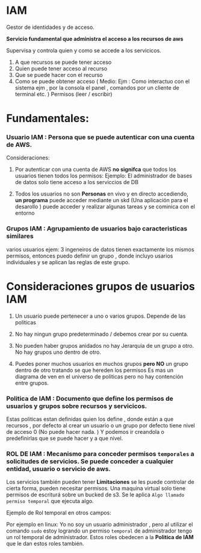 # IAM 
Gestor de identidades y de acceso. 

**Servicio fundamental que administra el acceso a los recursos de aws**

Supervisa y controla quien y como se accede a los servicicos. 

1. A que recursos se puede tener acceso
2. Quien puede tener acceso al recurso 
3. Que se puede hacer con el recurso
4. Como se puede obtener acceso ( Medio: Ejm : Como interactuo con el sistema ejm , por la consola el panel , comandos por un cliente de terminal etc. ) Permisos (leer / escribir)


# Fundamentales: 

### **Usuario IAM** : Persona que se puede autenticar con una cuenta de AWS.

Consideraciones: 

1. Por autenticar con una cuenta de AWS **no signifca** que todos los usuarios tienen todos los permisos: Ejemplo: El administrador de bases de datos solo tiene acceso a los serviccios de DB

2. Todos los usuarios no son **Personas**  en vivo y en directo accediendo, **un programa** puede acceder mediante un  skd (Una aplicación para el desarollo ) puede acceder y realizar algunas tareas y se cominica con el entorno


### **Grupos IAM** : Agrupamiento de usuarios bajo caracteristicas similares
varios usuarios ejem: 3 ingeneiros de datos tienen exactamente los mismos permisos, entonces puedo definir un grupo , donde incluyo usarios individuales y se aplican las reglas de este grupo. 


# Consideraciones grupos de usuarios IAM

1. Un usuario puede pertenecer a uno o varios grupos. Depende de las politicas

2. No hay ningun grupo predeterminado / debemos crear por su cuenta. 

3. No pueden haber grupos anidados no hay Jerarquia de un grupo a otro. No hay grupos uno dentro de otro.

4. Puedes poner muchos usuarios en muchos grupos **pero NO** un grupo dentro de otro tratando se que hereden los permisos Es mas un diagrama de ven en el universo de politicas pero no hay contención entre grupos. 


### **Politica de IAM** : Documento que define los permisos de usuarios y grupos sobre recursos y servicicos.

Estas politicas estan definidas quien los define , donde están a que recursos , por defecto al crear un usuario o un grupo por defecto tiene nivel de acceso 0 (No puede hacer nada. ) Y podemos ir creandola o predefinirlas que se puede hacer y a que nivel.

### **ROL DE IAM** : Mecanismo para conceder permisos ``temporales`` a solicitudes de servicios. Se puede conceder a cualquier entidad, usuario o servicio de aws.

Los servicios también pueden tener **Límitaciones** se les puede controlar de cierta forma, pueden necesitar permisos. Una maquina virtual solo tiene permisos de escriturá sobre un bucked de s3. Se le aplica ``Algo llamado permiso temporal`` que ejecuta algo. 

Ejemplo de Rol temporal en otros campos:

Por ejemplo en linux: Yo no soy un usuario administrador , pero al utilizar el comando ``sudo`` estoy logrando un permiso ``temporal`` de administrador  tengo un rol temporal de administrador. Estos roles obedecen a la **Politica de IAM** que le dan estos roles también.
